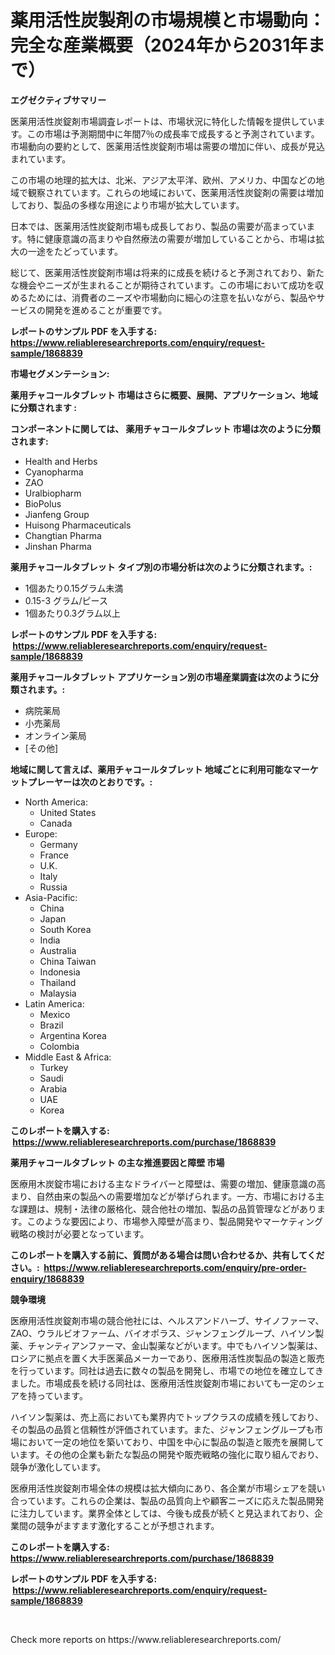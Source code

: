 <p><h1>薬用活性炭製剤の市場規模と市場動向：完全な産業概要（2024年から2031年まで）</h1></p><p><strong>エグゼクティブサマリー</strong></p>
<p><p>医薬用活性炭錠剤市場調査レポートは、市場状況に特化した情報を提供しています。この市場は予測期間中に年間7％の成長率で成長すると予測されています。市場動向の要約として、医薬用活性炭錠剤市場は需要の増加に伴い、成長が見込まれています。</p><p>この市場の地理的拡大は、北米、アジア太平洋、欧州、アメリカ、中国などの地域で観察されています。これらの地域において、医薬用活性炭錠剤の需要は増加しており、製品の多様な用途により市場が拡大しています。</p><p>日本では、医薬用活性炭錠剤市場も成長しており、製品の需要が高まっています。特に健康意識の高まりや自然療法の需要が増加していることから、市場は拡大の一途をたどっています。</p><p>総じて、医薬用活性炭錠剤市場は将来的に成長を続けると予測されており、新たな機会やニーズが生まれることが期待されています。この市場において成功を収めるためには、消費者のニーズや市場動向に細心の注意を払いながら、製品やサービスの開発を進めることが重要です。</p></p>
<p><strong>レポートのサンプル PDF を入手する: <a href="https://www.reliableresearchreports.com/enquiry/request-sample/1868839">https://www.reliableresearchreports.com/enquiry/request-sample/1868839</a></strong></p>
<p><strong>市場セグメンテーション:</strong></p>
<p><strong> 薬用チャコールタブレット 市場はさらに概要、展開、アプリケーション、地域に分類されます :</strong></p>
<p><strong>コンポーネントに関しては、 薬用チャコールタブレット 市場は次のように分類されます: &nbsp;</strong></p>
<p><ul><li>Health and Herbs</li><li>Cyanopharma</li><li>ZAO</li><li>Uralbiopharm</li><li>BioPolus</li><li>Jianfeng Group</li><li>Huisong Pharmaceuticals</li><li>Changtian Pharma</li><li>Jinshan Pharma</li></ul></p>
<p><strong> 薬用チャコールタブレット タイプ別の市場分析は次のように分類されます。:</strong></p>
<p><ul><li>1個あたり0.15グラム未満</li><li>0.15-3 グラム/ピース</li><li>1個あたり0.3グラム以上</li></ul></p>
<p><strong>レポートのサンプル PDF を入手する: &nbsp;<a href="https://www.reliableresearchreports.com/enquiry/request-sample/1868839">https://www.reliableresearchreports.com/enquiry/request-sample/1868839</a></strong></p>
<p><strong> 薬用チャコールタブレット アプリケーション別の市場産業調査は次のように分類されます。:</strong></p>
<p><ul><li>病院薬局</li><li>小売薬局</li><li>オンライン薬局</li><li>[その他]</li></ul></p>
<p><strong>地域に関して言えば、薬用チャコールタブレット 地域ごとに利用可能なマーケットプレーヤーは次のとおりです。:</strong></p>
<p><ul>
    <li>
        North America:
        <ul>
            <li>United States</li>
            <li>Canada</li>
        </ul>
    </li>
    <li>
        Europe:
        <ul>
            <li>Germany</li>
            <li>France</li>
            <li>U.K.</li>
            <li>Italy</li>
            <li>Russia</li>
        </ul>
    </li>
    <li>
        Asia-Pacific:
        <ul>
            <li>China</li>
            <li>Japan</li>
            <li>South Korea</li>
            <li>India</li>
            <li>Australia</li>
            <li>China Taiwan</li>
            <li>Indonesia</li>
            <li>Thailand</li>
            <li>Malaysia</li>
        </ul>
    </li>
    <li>
        Latin America:
        <ul>
            <li>Mexico</li>
            <li>Brazil</li>
            <li>Argentina Korea</li>
            <li>Colombia</li>
        </ul>
    </li>
    <li>
        Middle East & Africa:
        <ul>
            <li>Turkey</li>
            <li>Saudi</li>
            <li>Arabia</li>
            <li>UAE</li>
            <li>Korea</li>
        </ul>
    </li>
    </ul></p>
<p><strong>このレポートを購入する: &nbsp;<a href="https://www.reliableresearchreports.com/purchase/1868839">https://www.reliableresearchreports.com/purchase/1868839</a></strong></p>
<p><strong>薬用チャコールタブレット の主な推進要因と障壁 市場</strong></p>
<p><p>医療用木炭錠市場における主なドライバーと障壁は、需要の増加、健康意識の高まり、自然由来の製品への需要増加などが挙げられます。一方、市場における主な課題は、規制・法律の厳格化、競合他社の増加、製品の品質管理などがあります。このような要因により、市場参入障壁が高まり、製品開発やマーケティング戦略の検討が必要となっています。</p></p>
<p><strong>このレポートを購入する前に、質問がある場合は問い合わせるか、共有してください。:&nbsp; <a href="https://www.reliableresearchreports.com/enquiry/pre-order-enquiry/1868839">https://www.reliableresearchreports.com/enquiry/pre-order-enquiry/1868839</a></strong></p>
<p><strong>競争環境</strong></p>
<p><p>医療用活性炭錠剤市場の競合他社には、ヘルスアンドハーブ、サイノファーマ、ZAO、ウラルビオファーム、バイオポラス、ジャンフェングループ、ハイソン製薬、チャンティアンファーマ、金山製薬などがいます。中でもハイソン製薬は、ロシアに拠点を置く大手医薬品メーカーであり、医療用活性炭製品の製造と販売を行っています。同社は過去に数々の製品を開発し、市場での地位を確立してきました。市場成長を続ける同社は、医療用活性炭錠剤市場においても一定のシェアを持っています。</p><p>ハイソン製薬は、売上高においても業界内でトップクラスの成績を残しており、その製品の品質と信頼性が評価されています。また、ジャンフェングループも市場において一定の地位を築いており、中国を中心に製品の製造と販売を展開しています。その他の企業も新たな製品の開発や販売戦略の強化に取り組んでおり、競争が激化しています。</p><p>医療用活性炭錠剤市場全体の規模は拡大傾向にあり、各企業が市場シェアを競い合っています。これらの企業は、製品の品質向上や顧客ニーズに応えた製品開発に注力しています。業界全体としては、今後も成長が続くと見込まれており、企業間の競争がますます激化することが予想されます。</p></p>
<p><strong>このレポートを購入する: &nbsp; <a href="https://www.reliableresearchreports.com/purchase/1868839">https://www.reliableresearchreports.com/purchase/1868839</a></strong></p>
<p><strong>レポートのサンプル PDF を入手する: &nbsp;<a href="https://www.reliableresearchreports.com/enquiry/request-sample/1868839">https://www.reliableresearchreports.com/enquiry/request-sample/1868839</a></strong><strong></strong></p>
<p>&nbsp;</p>
<p>Check more reports on https://www.reliableresearchreports.com/</p>